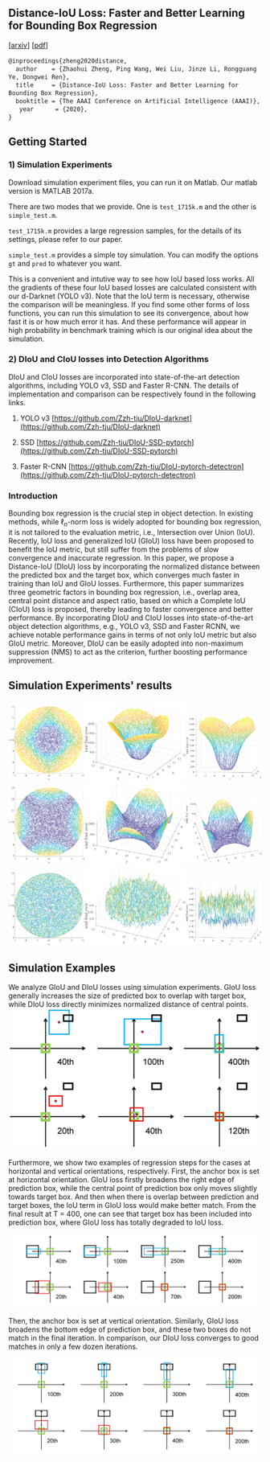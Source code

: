 ## Distance-IoU Loss: Faster and Better Learning for Bounding Box Regression 
[[arxiv](https://arxiv.org/abs/xx)] [[pdf](https://csdwren.github.io/papers/DIoU.pdf)]

```
@inproceedings{zheng2020distance,
  author    = {Zhaohui Zheng, Ping Wang, Wei Liu, Jinze Li, Rongguang Ye, Dongwei Ren},
  title     = {Distance-IoU Loss: Faster and Better Learning for Bounding Box Regression},
  booktitle = {The AAAI Conference on Artificial Intelligence (AAAI)},
   year      = {2020},
}
```
## Getting Started

### 1) Simulation Experiments

Download simulation experiment files, you can run it on Matlab. Our matlab version is MATLAB 2017a.

There are two modes that we provide. One is `test_1715k.m` and the other is `simple_test.m`.

`test_1715k.m` provides a large regression samples, for the details of its settings, please refer to our paper.

`simple_test.m` provides a simple toy simulation. You can modify the options `gt` and `pred` to whatever you want. 

This is a convenient and intutive way to see how IoU based loss works. All the gradients of these four IoU based losses are calculated consistent with our d-Darknet (YOLO v3). Note that the IoU term is necessary, otherwise the comparison will be meaningless. If you find some other forms of loss functions, you can run this simulation to see its convergence, about how fast it is or how much error it has. And these performance will appear in high probability in benchmark training which is our original idea about the simulation.

### 2) DIoU and CIoU losses into Detection Algorithms
DIoU and CIoU losses are incorporated into state-of-the-art detection algorithms, including YOLO v3, SSD and Faster R-CNN. 
The details of implementation and comparison can be respectively found in the following links. 

1. YOLO v3 [https://github.com/Zzh-tju/DIoU-darknet](https://github.com/Zzh-tju/DIoU-darknet)

2. SSD [https://github.com/Zzh-tju/DIoU-SSD-pytorch](https://github.com/Zzh-tju/DIoU-SSD-pytorch)

3. Faster R-CNN [https://github.com/Zzh-tju/DIoU-pytorch-detectron](https://github.com/Zzh-tju/DIoU-pytorch-detectron)

### Introduction
Bounding box regression is the crucial step in object detection. In existing methods, while $\ell_n$-norm loss is widely adopted for bounding box regression, it is not tailored to the evaluation metric, i.e., Intersection over Union (IoU). Recently, IoU loss and generalized IoU (GIoU) loss have been proposed to benefit the IoU metric, but still suffer from the problems of slow convergence and inaccurate regression. In this paper, we propose a Distance-IoU (DIoU) loss by incorporating the normalized distance between the predicted box and the target box, which converges much faster in training than IoU and GIoU losses. Furthermore, this paper summarizes three geometric factors in bounding box regression, i.e., overlap area, central point distance and aspect ratio, based on which a Complete IoU (CIoU) loss is proposed, thereby leading to faster convergence and better performance. By incorporating DIoU and CIoU losses into state-of-the-art object detection algorithms, e.g., YOLO v3, SSD and Faster RCNN, we achieve notable performance gains in terms of not only IoU metric but also GIoU metric. Moreover, DIoU can be easily adopted into non-maximum suppression (NMS) to act as the criterion, further boosting performance improvement.

## Simulation Experiments' results
<img src="simulation_examples/total_final_error_IoU01.png" width="30%"/><img src="simulation_examples/total_final_error_IoU02.png" width="40%"/><img src="simulation_examples/total_final_error_IoU03.png" width="30%"/>
<img src="simulation_examples/total_final_error_GIoU01.png" width="30%"/><img src="simulation_examples/total_final_error_GIoU02.png" width="40%"/><img src="simulation_examples/total_final_error_GIoU03.png" width="30%"/>
<img src="simulation_examples/total_final_error_DIoU01.png" width="30%"/><img src="simulation_examples/total_final_error_DIoU02.png" width="40%"/><img src="simulation_examples/total_final_error_DIoU03.png" width="30%"/>

## Simulation Examples
We analyze GIoU and DIoU losses using simulation experiments. GIoU loss generally increases the size of predicted box to overlap with target box, while DIoU loss directly minimizes normalized distance of central points. 
<img src="simulation_examples/diag.jpg" width="600px"/>

Furthermore, we show two examples of regression steps for the cases at horizontal and vertical orientations, respectively. 
First, the anchor box is set at horizontal orientation. GIoU loss firstly broadens the right edge of prediction box, while the
central point of prediction box only moves slightly towards target box. And then when there is overlap between prediction and
target boxes, the IoU term in GIoU loss would make better match. From the final result at T = 400, one can see that target box
has been included into prediction box, where GIoU loss has totally degraded to IoU loss. 

<img src="simulation_examples/horizontal.jpg" width="800px"/> 

Then, the anchor box is set at
vertical orientation. Similarly, GIoU loss broadens the bottom edge of prediction box, and these two boxes do not match in the
final iteration. In comparison, our DIoU loss converges to good matches in only a few dozen iterations.

<img src="simulation_examples/vertical.jpg" width="800px"/> 
